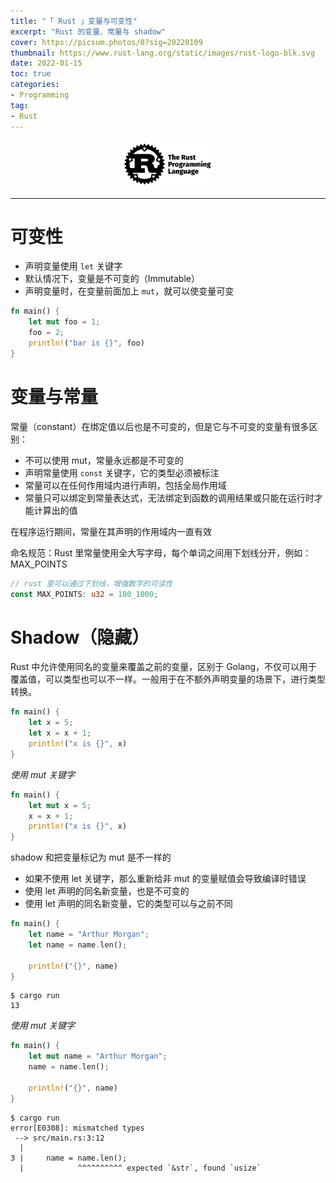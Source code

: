 ```yaml
---
title: "「 Rust 」变量与可变性"
excerpt: "Rust 的变量、常量与 shadow"
cover: https://picsum.photos/0?sig=20220109
thumbnail: https://www.rust-lang.org/static/images/rust-logo-blk.svg
date: 2022-01-15
toc: true
categories:
- Programming
tag:
- Rust
---
```


<div align=center><img width="150" style="border: 0px" src="/gallery/rust/rust-logo.png"></div>

------

# 可变性

- 声明变量使用 `let` 关键字
- 默认情况下，变量是不可变的（Immutable）
- 声明变量时，在变量前面加上 `mut`，就可以使变量可变

```rust
fn main() {
    let mut foo = 1;
    foo = 2;
    println!("bar is {}", foo)
}
```

# 变量与常量

常量（constant）在绑定值以后也是不可变的，但是它与不可变的变量有很多区别：

- 不可以使用 mut，常量永远都是不可变的
- 声明常量使用 `const` 关键字，它的类型必须被标注
- 常量可以在任何作用域内进行声明，包括全局作用域
- 常量只可以绑定到常量表达式，无法绑定到函数的调用结果或只能在运行时才能计算出的值

在程序运行期间，常量在其声明的作用域内一直有效

命名规范：Rust 里常量使用全大写字母，每个单词之间用下划线分开，例如：MAX_POINTS

```rust
// rust 里可以通过下划线，增强数字的可读性
const MAX_POINTS: u32 = 100_1000;
```

# Shadow（隐藏）

Rust 中允许使用同名的变量来覆盖之前的变量，区别于 Golang，不仅可以用于覆盖值，可以类型也可以不一样。一般用于在不额外声明变量的场景下，进行类型转换。

```rust
fn main() {
    let x = 5;
    let x = x + 1;
    println!("x is {}", x)
}
```

*使用 mut 关键字*

```rust
fn main() {
    let mut x = 5;
    x = x + 1;
    println!("x is {}", x)
}
```

shadow 和把变量标记为 mut 是不一样的

- 如果不使用 let 关键字，那么重新给非 mut 的变量赋值会导致编译时错误
- 使用 let 声明的同名新变量，也是不可变的
- 使用 let 声明的同名新变量，它的类型可以与之前不同

```rust
fn main() {
    let name = "Arthur Morgan";
    let name = name.len();

    println!("{}", name)
}
```

```shell
$ cargo run
13
```

*使用 mut 关键字*

```rust
fn main() {
    let mut name = "Arthur Morgan";
    name = name.len();

    println!("{}", name)
}
```

```shell
$ cargo run
error[E0308]: mismatched types
 --> src/main.rs:3:12
  |
3 |     name = name.len();
  |            ^^^^^^^^^^ expected `&str`, found `usize`
```

